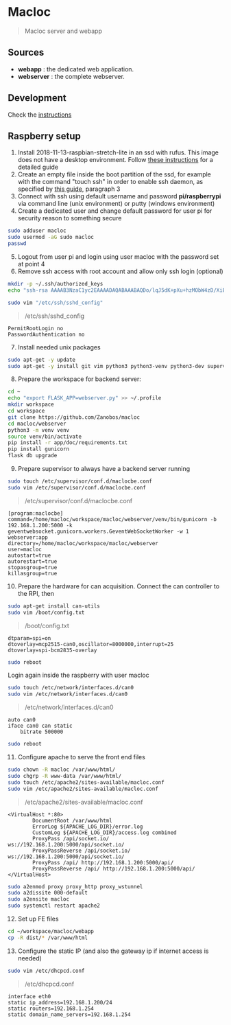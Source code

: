 # Macloc

> Macloc server and webapp

## Sources

- **webapp** :
    the dedicated web application. 
- **webserver** :
    the complete webserver.

## Development

Check the [instructions](DEVELOP.md)

## Raspberry setup

1) Install 2018-11-13-raspbian-stretch-lite in an ssd with rufus. This image does not have a desktop environment. Follow [these instructions](https://www.raspberrypi.org/documentation/installation/installing-images/) for a detailed guide
2) Create an empty file inside the boot partition of the ssd, for example with the command "touch ssh" in order to enable ssh daemon, as specified by [this guide](https://www.raspberrypi.org/documentation/remote-access/ssh/), paragraph 3
3) Connect with ssh using default username and password **pi/raspberrypi** via command line (unix environment) or putty (windows environment)
4) Create a dedicated user and change default password for user pi for security reason to something secure
```sh
sudo adduser macloc
sudo usermod -aG sudo macloc
passwd
```
5) Logout from user pi and login using user macloc with the password set at point 4
6) Remove ssh access with root account and allow only ssh login (optional)
```sh
mkdir -p ~/.ssh/authorized_keys
echo "ssh-rsa AAAAB3NzaC1yc2EAAAADAQABAAABAQDo/lqJ5dK+pXu+hzMObW4zD/XiElCRF/5nFqA0WMpbaKA2g1arjwXI+8RJKJANzyWCTApxPkVobH4e0qdOzEK2r4qxp+RyWfDINmpYI/O44ulqbcD6ocowkDAXyLrM/UAWciljutQ1TMbcqNlGI2mSPxonIA158A9XvJ4J+4CgIJn/iHlgO4m0/hz6/NtHyunVcZeaDonCxpjQ5WoazBq/slesMTJiXUR5RgNjH14ylkl3IZzyR/R/gM+uVMFUiqT7uyFQ8a+TsDdxl+3Bga3K//aiDY14XjyAw0dqBh0YHNuzgHJ1+LIIHAuypcCEPV30+T4GHfiveolNXFHuYzrf macloc" > ~/.ssh/authorized_keys/macloc.pub

sudo vim "/etc/ssh/sshd_config"
```
> /etc/ssh/sshd_config
```
PermitRootLogin no
PasswordAuthentication no
```
7) Install needed unix packages
```sh
sudo apt-get -y update
sudo apt-get -y install git vim python3 python3-venv python3-dev supervisor apache2 npm
```
8) Prepare the workspace for backend server:
```sh
cd ~
echo "export FLASK_APP=webserver.py" >> ~/.profile
mkdir workspace
cd workspace
git clone https://github.com/Zanobos/macloc
cd macloc/webserver
python3 -m venv venv
source venv/bin/activate
pip install -r app/doc/requirements.txt
pip install gunicorn
flask db upgrade
```
9) Prepare supervisor to always have a backend server running
```sh
sudo touch /etc/supervisor/conf.d/maclocbe.conf
sudo vim /etc/supervisor/conf.d/maclocbe.conf
```
> /etc/supervisor/conf.d/maclocbe.conf
```
[program:maclocbe]
command=/home/macloc/workspace/macloc/webserver/venv/bin/gunicorn -b 192.168.1.200:5000 -k geventwebsocket.gunicorn.workers.GeventWebSocketWorker -w 1 webserver:app
directory=/home/macloc/workspace/macloc/webserver
user=macloc
autostart=true
autorestart=true
stopasgroup=true
killasgroup=true
```
10) Prepare the hardware for can acquisition. Connect the can controller to the RPI, then
```sh
sudo apt-get install can-utils
sudo vim /boot/config.txt
```
> /boot/config.txt
```
dtparam=spi=on
dtoverlay=mcp2515-can0,oscillator=8000000,interrupt=25
dtoverlay=spi-bcm2835-overlay
```
```sh
sudo reboot
```
Login again inside the raspberry with user macloc
```sh
sudo touch /etc/network/interfaces.d/can0
sudo vim /etc/network/interfaces.d/can0
```
> /etc/network/interfaces.d/can0
```
auto can0
iface can0 can static 
    bitrate 500000
```
```sh
sudo reboot
```
11) Configure apache to serve the front end files
```sh
sudo chown -R macloc /var/www/html/
sudo chgrp -R www-data /var/www/html/
sudo touch /etc/apache2/sites-available/macloc.conf
sudo vim /etc/apache2/sites-available/macloc.conf
```
> /etc/apache2/sites-available/macloc.conf
```
<VirtualHost *:80>
        DocumentRoot /var/www/html
        ErrorLog ${APACHE_LOG_DIR}/error.log
        CustomLog ${APACHE_LOG_DIR}/access.log combined
        ProxyPass /api/socket.io/ ws://192.168.1.200:5000/api/socket.io/
        ProxyPassReverse /api/socket.io/ ws://192.168.1.200:5000/api/socket.io/
        ProxyPass /api/ http://192.168.1.200:5000/api/
        ProxyPassReverse /api/ http://192.168.1.200:5000/api/
</VirtualHost>
```
```sh
sudo a2enmod proxy proxy_http proxy_wstunnel
sudo a2dissite 000-default
sudo a2ensite macloc
sudo systemctl restart apache2
```
12) Set up FE files
```sh
cd ~/workspace/macloc/webapp
cp -R dist/* /var/www/html
```
13) Configure the static IP (and also the gateway ip if internet access is needed)
```sh
sudo vim /etc/dhcpcd.conf
```
> /etc/dhcpcd.conf
```
interface eth0
static ip_address=192.168.1.200/24
static routers=192.168.1.254
static domain_name_servers=192.168.1.254
```